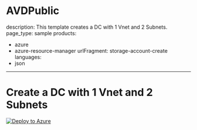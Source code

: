 # AVDPublic
description: This template creates a DC with 1 Vnet and 2 Subnets.
page_type: sample
products:
- azure
- azure-resource-manager
urlFragment: storage-account-create
languages:
- json
---
# Create a DC with 1 Vnet and 2 Subnets
[![Deploy to Azure](https://aka.ms/deploytoazurebutton)](https://portal.azure.com/#create/Microsoft.Template/uri/https%3A%2F%2Fraw.githubusercontent.com%2FSpiderkilla%2FAVDPublic%2Fmain%2FTemplates%2FCreateAVDDCWithSubnets.json)
